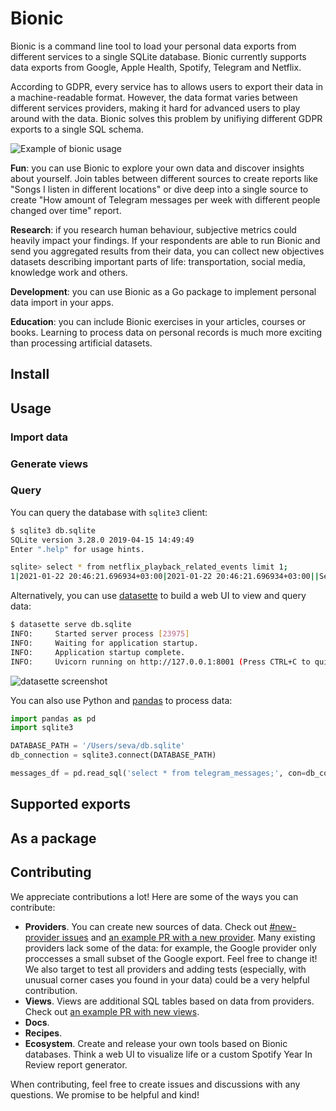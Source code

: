 # Bionic
Bionic is a command line tool to load your personal data exports from different services to a single SQLite database. Bionic currently supports data exports from Google, Apple Health, Spotify, Telegram and Netflix.

According to GDPR, every service has to allows users to export their data in a machine-readable format. However, the data format varies between different services providers, making it hard for advanced users to play around with the data. Bionic solves this problem by unifiying different GDPR exports to a single SQL schema.

![Example of bionic usage](https://user-images.githubusercontent.com/6896447/108840862-f9932f80-75e7-11eb-9014-70afc55ff302.png)

**Fun**: you can use Bionic to explore your own data and discover insights about yourself. Join tables between different sources to create reports like "Songs I listen in different locations" or dive deep into a single source to create "How amount of Telegram messages per week with different people changed over time" report.

**Research**: if you research human behaviour, subjective metrics could heavily impact your findings. If your respondents are able to run Bionic and send you aggregated results from their data, you can collect new objectives datasets describing important parts of life: transportation, social media, knowledge work and others.

**Development**: you can use Bionic as a Go package to implement personal data import in your apps.

**Education**: you can include Bionic exercises in your articles, courses or books. Learning to process data on personal records is much more exciting than processing artificial datasets. 

## Install


## Usage

### Import data

### Generate views

### Query

You can query the database with  ```sqlite3``` client:
```bash
$ sqlite3 db.sqlite                                               
SQLite version 3.28.0 2019-04-15 14:49:49
Enter ".help" for usage hints.

sqlite> select * from netflix_playback_related_events limit 1;
1|2021-01-22 20:46:21.696934+03:00|2021-01-22 20:46:21.696934+03:00||Seva|How I Met Your Mother: Season 1: "Come On"|Apple iPhone XR|RU|2020-12-30 20:14:21+00:00
```

Alternatively, you can use [datasette](https://github.com/simonw/datasette) to build a web UI to view and query data:

```bash
$ datasette serve db.sqlite
INFO:     Started server process [23975]
INFO:     Waiting for application startup.
INFO:     Application startup complete.
INFO:     Uvicorn running on http://127.0.0.1:8001 (Press CTRL+C to quit)
```

![datasette screenshot](https://user-images.githubusercontent.com/6896447/108776053-eb56fc00-7572-11eb-9081-1732cdc4a3bd.png)

You can also use Python and [pandas](https://pandas.pydata.org/) to process data:
```python
import pandas as pd
import sqlite3

DATABASE_PATH = '/Users/seva/db.sqlite'
db_connection = sqlite3.connect(DATABASE_PATH)

messages_df = pd.read_sql('select * from telegram_messages;', con=db_connection)
```

## Supported exports


## As a package

## Contributing

We appreciate contributions a lot! Here are some of the ways you can contribute:

* **Providers**. You can create new sources of data. Check out [#new-provider issues](https://github.com/bionic-dev/bionic/issues?q=is%3Aissue+is%3Aopen+label%3Anew-provider) and [an example PR with a new provider](https://github.com/bionic-dev/bionic/pull/41). Many existing providers lack some of the data: for example, the Google provider only proccesses a small subset of the Google export. Feel free to change it! We also target to test all providers and adding tests (especially, with unusual corner cases you found in your data) could be a very helpful contribution.
* **Views**. Views are additional SQL tables based on data from providers. Check out [an example PR with new views](https://github.com/bionic-dev/bionic/pull/29/files).
* **Docs**. 
* **Recipes**.
* **Ecosystem**. Create and release your own tools based on Bionic databases. Think a web UI to visualize life or a custom Spotify Year In Review report generator.

When contributing, feel free to create issues and discussions with any questions. We promise to be helpful and kind!
